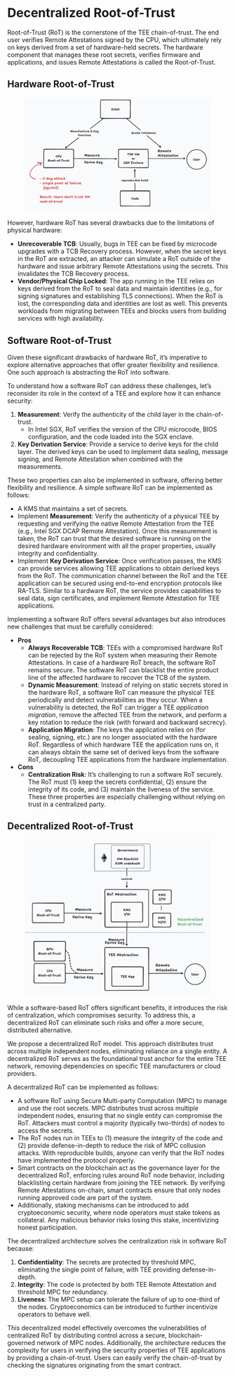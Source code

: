 # Decentralized Root-of-Trust

Root-of-Trust (RoT) is the cornerstone of the TEE chain-of-trust. The end user verifies Remote Attestations signed by the CPU, which ultimately rely on keys derived from a set of hardware-held secrets. The hardware component that manages these root secrets, verifies firmware and applications, and issues Remote Attestations is called the Root-of-Trust.

## Hardware Root-of-Trust <a href="#p-8175-hardware-root-of-trust-1" id="p-8175-hardware-root-of-trust-1"></a>

<figure><img src="../../.gitbook/assets/image (5) (1) (1).png" alt=""><figcaption></figcaption></figure>

However, hardware RoT has several drawbacks due to the limitations of physical hardware:

* **Unrecoverable TCB**: Usually, bugs in TEE can be fixed by microcode upgrades with a TCB Recovery process. However, when the secret keys in the RoT are extracted, an attacker can simulate a RoT outside of the hardware and issue arbitrary Remote Attestations using the secrets. This invalidates the TCB Recovery process.
* **Vendor/Physical Chip Locked**: The app running in the TEE relies on keys derived from the RoT to seal data and maintain identities (e.g., for signing signatures and establishing TLS connections). When the RoT is lost, the corresponding data and identities are lost as well. This prevents workloads from migrating between TEEs and blocks users from building services with high availability.

## Software Root-of-Trust <a href="#p-8175-software-root-of-trust-2" id="p-8175-software-root-of-trust-2"></a>

Given these significant drawbacks of hardware RoT, it’s imperative to explore alternative approaches that offer greater flexibility and resilience. One such approach is abstracting the RoT into software.

To understand how a software RoT can address these challenges, let’s reconsider its role in the context of a TEE and explore how it can enhance security:

1. **Measurement**: Verify the authenticity of the child layer in the chain-of-trust.
   * In Intel SGX, RoT verifies the version of the CPU microcode, BIOS configuration, and the code loaded into the SGX enclave.
2. **Key Derivation Service**: Provide a service to derive keys for the child layer. The derived keys can be used to implement data sealing, message signing, and Remote Attestation when combined with the measurements.

These two properties can also be implemented in software, offering better flexibility and resilience. A simple software RoT can be implemented as follows:

* A KMS that maintains a set of secrets.
* Implement **Measurement**: Verify the authenticity of a physical TEE by requesting and verifying the native Remote Attestation from the TEE (e.g., Intel SGX DCAP Remote Attestation). Once this measurement is taken, the RoT can trust that the desired software is running on the desired hardware environment with all the proper properties, usually integrity and confidentiality.
* Implement **Key Derivation Service**: Once verification passes, the KMS can provide services allowing TEE applications to obtain derived keys from the RoT. The communication channel between the RoT and the TEE application can be secured using end-to-end encryption protocols like RA-TLS. Similar to a hardware RoT, the service provides capabilities to seal data, sign certificates, and implement Remote Attestation for TEE applications.

Implementing a software RoT offers several advantages but also introduces new challenges that must be carefully considered:

* **Pros**
  * **Always Recoverable TCB**: TEEs with a compromised hardware RoT can be rejected by the RoT system when measuring their Remote Attestations. In case of a hardware RoT breach, the software RoT remains secure. The software RoT can blacklist the entire product line of the affected hardware to recover the TCB of the system.
  * **Dynamic Measurement**: Instead of relying on static secrets stored in the hardware RoT, a software RoT can measure the physical TEE periodically and detect vulnerabilities as they occur. When a vulnerability is detected, the RoT can trigger a TEE _application migration_, remove the affected TEE from the network, and perform a key rotation to reduce the risk (with forward and backward secrecy).
  * **Application Migration**: The keys the application relies on (for sealing, signing, etc.) are no longer associated with the hardware RoT. Regardless of which hardware TEE the application runs on, it can always obtain the same set of derived keys from the software RoT, decoupling TEE applications from the hardware implementation.
* **Cons**
  * **Centralization Risk**: It’s challenging to run a software RoT securely. The RoT must (1) keep the secrets confidential, (2) ensure the integrity of its code, and (3) maintain the liveness of the service. These three properties are especially challenging without relying on trust in a centralized party.

## Decentralized Root-of-Trust <a href="#p-8175-decentralized-root-of-trust-3" id="p-8175-decentralized-root-of-trust-3"></a>

<figure><img src="../../.gitbook/assets/image (6) (1) (1).png" alt=""><figcaption></figcaption></figure>

While a software-based RoT offers significant benefits, it introduces the risk of centralization, which compromises security. To address this, a decentralized RoT can eliminate such risks and offer a more secure, distributed alternative.

We propose a decentralized RoT model. This approach distributes trust across multiple independent nodes, eliminating reliance on a single entity. A decentralized RoT serves as the foundational trust anchor for the entire TEE network, removing dependencies on specific TEE manufacturers or cloud providers.

A decentralized RoT can be implemented as follows:

* A software RoT using Secure Multi-party Computation (MPC) to manage and use the root secrets. MPC distributes trust across multiple independent nodes, ensuring that no single entity can compromise the RoT. Attackers must control a majority (typically two-thirds) of nodes to access the secrets.
* The RoT nodes run in TEEs to (1) measure the integrity of the code and (2) provide defense-in-depth to reduce the risk of MPC collusion attacks. With reproducible builds, anyone can verify that the RoT nodes have implemented the protocol properly.
* Smart contracts on the blockchain act as the governance layer for the decentralized RoT, enforcing rules around RoT node behavior, including blacklisting certain hardware from joining the TEE network. By verifying Remote Attestations on-chain, smart contracts ensure that only nodes running approved code are part of the system.
* Additionally, staking mechanisms can be introduced to add cryptoeconomic security, where node operators must stake tokens as collateral. Any malicious behavior risks losing this stake, incentivizing honest participation.

The decentralized architecture solves the centralization risk in software RoT because:

1. **Confidentiality**: The secrets are protected by threshold MPC, eliminating the single point of failure, with TEE providing defense-in-depth.
2. **Integrity**: The code is protected by both TEE Remote Attestation and threshold MPC for redundancy.
3. **Liveness**: The MPC setup can tolerate the failure of up to one-third of the nodes. Cryptoeconomics can be introduced to further incentivize operators to behave well.

This decentralized model effectively overcomes the vulnerabilities of centralized RoT by distributing control across a secure, blockchain-governed network of MPC nodes. Additionally, the architecture reduces the complexity for users in verifying the security properties of TEE applications by providing a chain-of-trust. Users can easily verify the chain-of-trust by checking the signatures originating from the smart contract.
